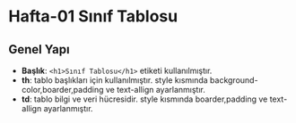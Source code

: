# Hafta-01 Sınıf Tablosu


## Genel Yapı

- **Başlık**: `<h1>Sınıf Tablosu</h1>` etiketi kullanılmıştır.  
- **th**: tablo başlıkları için kullanılmıştır. style kısmında background-color,boarder,padding ve text-allign ayarlanmıştır.
- **td**: tablo bilgi ve veri hücresidir. style kısmında boarder,padding ve text-allign ayarlanmıştır.   



